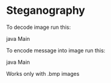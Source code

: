 # Steganography

To decode image run this:

java Main <ImagePath>
  
To encode message into image run this:

java Main <ImagePath> <Message>
  
Works only with .bmp images
